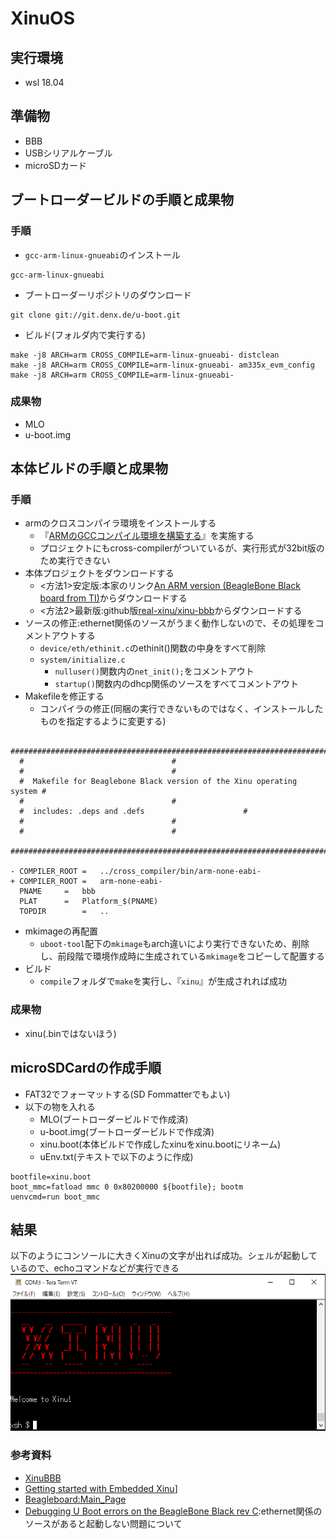 # XinuOS

## 実行環境

* wsl 18.04

## 準備物

* BBB
* USBシリアルケーブル
* microSDカード


## ブートローダービルドの手順と成果物

### 手順

* `gcc-arm-linux-gnueabi`のインストール
```
gcc-arm-linux-gnueabi
```
* ブートローダーリポジトリのダウンロード
```
git clone git://git.denx.de/u-boot.git
```
* ビルド(フォルダ内で実行する)
```
make -j8 ARCH=arm CROSS_COMPILE=arm-linux-gnueabi- distclean
make -j8 ARCH=arm CROSS_COMPILE=arm-linux-gnueabi- am335x_evm_config
make -j8 ARCH=arm CROSS_COMPILE=arm-linux-gnueabi-
```

### 成果物

* MLO
* u-boot.img

## 本体ビルドの手順と成果物

### 手順

* armのクロスコンパイラ環境をインストールする
    * 『[ARMのGCCコンパイル環境を構築する](https://www.yokoweb.net/2018/03/07/wsl-ubuntu-arm-gcc/)』を実施する
    * プロジェクトにもcross-compilerがついているが、実行形式が32bit版のため実行できない
* 本体プロジェクトをダウンロードする
    * <方法1>安定版:本家のリンク[An ARM version (BeagleBone Black board from TI)](https://www.cs.purdue.edu/homes/comer/downloads/Xinu_Book_And_Code/BeagleBoneBlack/Xinu-BeagleBoneBlack.tar.gz)からダウンロードする
    * <方法2>最新版:github版[real-xinu/xinu-bbb](https://github.com/real-xinu/xinu-bbb)からダウンロードする
* ソースの修正:ethernet関係のソースがうまく動作しないので、その処理をコメントアウトする
    * `device/eth/ethinit.c`のethinit()関数の中身をすべて削除
    * `system/initialize.c`
        * `nulluser()`関数内の`net_init();`をコメントアウト
        * `startup()`関数内のdhcp関係のソースをすべてコメントアウト
* Makefileを修正する
    * コンパイラの修正(同梱の実行できないものではなく、インストールしたものを指定するように変更する)
```
  #########################################################################
  #									#
  #									#
  #  Makefile for Beaglebone Black version of the Xinu operating system	#
  #									#
  #  includes: .deps and .defs						#
  #									#
  #									#
  #########################################################################
  
- COMPILER_ROOT	=	../cross_compiler/bin/arm-none-eabi-
+ COMPILER_ROOT	=	arm-none-eabi-
  PNAME		=	bbb
  PLAT		=	Platform_$(PNAME)
  TOPDIR		=	..
```
* mkimageの再配置
    * `uboot-tool`配下の`mkimage`もarch違いにより実行できないため、削除し、前段階で環境作成時に生成されている`mkimage`をコピーして配置する
* ビルド
    * `compile`フォルダで`make`を実行し、『`xinu`』が生成されれば成功


### 成果物

* xinu(.binではないほう)

## microSDCardの作成手順

* FAT32でフォーマットする(SD Fommatterでもよい)
* 以下の物を入れる
    * MLO(ブートローダービルドで作成済)
    * u-boot.img(ブートローダービルドで作成済)
    * xinu.boot(本体ビルドで作成したxinuをxinu.bootにリネーム)
    * uEnv.txt(テキストで以下のように作成)
```
bootfile=xinu.boot 
boot_mmc=fatload mmc 0 0x80200000 ${bootfile}; bootm 
uenvcmd=run boot_mmc
```

## 結果

以下のようにコンソールに大きくXinuの文字が出れば成功。シェルが起動しているので、echoコマンドなどが実行できる
![](images/top.png)

### 参考資料

* [XinuBBB](https://github.com/jarrocha/XinuBBB)
* [Getting started with Embedded Xinu](https://github.com/xinu-os/xinu/blob/master/docs/Getting-Started.rst)]
* [Beagleboard:Main_Page](https://elinux.org/Beagleboard:Main_Page)
* [Debugging U Boot errors on the BeagleBone Black rev C](https://www.reddit.com/r/osdev/comments/tgdm2y/debugging_u_boot_errors_on_the_beaglebone_black/):ethernet関係のソースがあると起動しない問題について
